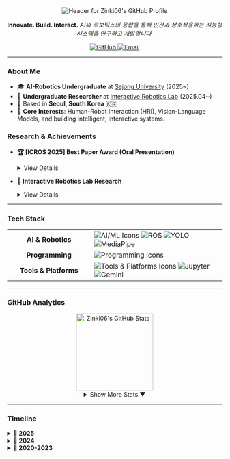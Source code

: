<div align="center">

<picture>
  <source media="(prefers-color-scheme: dark)" srcset="https://capsule-render.vercel.app/api?type=waving&color=gradient&customColorList=12,14,16,17,19&height=280&section=header&text=Zinki06&fontSize=90&animation=fadeIn&fontAlignY=38&desc=AI%20Robotics%20Undergraduate%20Researcher&descAlignY=55&descAlign=50&fontColor=ffffff&descFontColor=ffffff">
  <source media="(prefers-color-scheme: light)" srcset="https://capsule-render.vercel.app/api?type=waving&color=gradient&customColorList=90,120,150,180,200&height=280&section=header&text=Zinki06&fontSize=90&animation=fadeIn&fontAlignY=38&desc=AI%20Robotics%20Undergraduate%20Researcher&descAlignY=55&descAlign=50&fontColor=000000&descFontColor=000000">
  <img src="https://capsule-render.vercel.app/api?type=waving&color=gradient&customColorList=12,14,16,17,19&height=280&section=header&text=Zinki06&fontSize=90&animation=fadeIn&fontAlignY=38&desc=AI%20Robotics%20Undergraduate%20Researcher&descAlignY=55&descAlign=50&fontColor=ffffff&descFontColor=ffffff" alt="Header for Zinki06's GitHub Profile">
</picture>

**Innovate. Build. Interact.** *AI와 로보틱스의 융합을 통해 인간과 상호작용하는 지능형 시스템을 연구하고 개발합니다.*

<p>
  <a href="https://github.com/Zinki06">
    <img src="https://img.shields.io/badge/GitHub-181717?style=for-the-badge&logo=github&logoColor=white" alt="GitHub"/>
  </a>
  <a href="mailto:jimmy.byeon@sju.ac.kr">
    <img src="https://img.shields.io/badge/Email-D14836?style=for-the-badge&logo=gmail&logoColor=white" alt="Email"/>
  </a>
  </p>

</div>

---

### About Me

- 🎓 **AI-Robotics Undergraduate** at [Sejong University](http://www.sejong.ac.kr/) (2025~)
- 🔬 **Undergraduate Researcher** at [Interactive Robotics Lab](https://sites.google.com/view/interactive-robotics-lab) (2025.04~)
- 📍 Based in **Seoul, South Korea** 🇰🇷
- 🎯 **Core Interests**: Human-Robot Interaction (HRI), Vision-Language Models, and building intelligent, interactive systems.

### Research & Achievements

- **🏆 [ICROS 2025] Best Paper Award (Oral Presentation)**
  <details>
  <summary>View Details</summary>
    Presented a novel system integrating **YOLO, MiDaS, and LLMs** for enhanced human-robot interaction at the 40th ICROS conference.
  </details>

- **🔬 Interactive Robotics Lab Research**
  <details>
  <summary>View Details</summary>
    - Developing and implementing safety-aware interaction systems for human-robot collaboration.
    - Researching AI-based algorithms for robot control and behavior prediction.
  </details>

---

### Tech Stack

<table>
  <tr>
    <td align="center" width="180"><strong>AI & Robotics</strong></td>
    <td>
      <img src="https://skillicons.dev/icons?i=python,pytorch,tensorflow,opencv" alt="AI/ML Icons" />
      <img src="https://img.shields.io/badge/ROS-22314E?style=flat-square&logo=ros&logoColor=white" alt="ROS"/>
      <img src="https://img.shields.io/badge/YOLO-00FFFF?style=flat-square&logo=yolo&logoColor=black" alt="YOLO"/>
      <img src="https://img.shields.io/badge/MediaPipe-0097FF?style=flat-square&logo=mediapipe&logoColor=white" alt="MediaPipe"/>
    </td>
  </tr>
  <tr>
    <td align="center"><strong>Programming</strong></td>
    <td>
      <img src="https://skillicons.dev/icons?i=cpp,js,java,flutter,react,nodejs,express,vite" alt="Programming Icons" />
    </td>
  </tr>
  <tr>
    <td align="center"><strong>Tools & Platforms</strong></td>
    <td>
      <img src="https://skillicons.dev/icons?i=git,github,docker,linux,vscode" alt="Tools & Platforms Icons" />
      <img src="https://img.shields.io/badge/Jupyter-F37626?style=flat-square&logo=jupyter&logoColor=white" alt="Jupyter"/>
      <img src="https://img.shields.io/badge/Gemini-8E75B2?style=flat-square&logo=google&logoColor=white" alt="Gemini"/>
    </td>
  </tr>
</table>

---

### GitHub Analytics

<div align="center">
  <img height="180em" src="https://github-readme-stats.vercel.app/api?username=Zinki06&show_icons=true&theme=tokyonight&include_all_commits=true&count_private=true&hide_border=true&bg_color=0D1117&title_color=58A6FF&text_color=C9D1D9&icon_color=58A6FF" alt="Zinki06's GitHub Stats"/>
</div>

<details align="center">
  <summary>Show More Stats ▼</summary>
  <br>
  <img height="180em" src="https://github-readme-stats.vercel.app/api/top-langs/?username=Zinki06&layout=compact&langs_count=8&theme=tokyonight&hide_border=true&bg_color=0D1117&title_color=58A6FF&text_color=C9D1D9" alt="Zinki06's Top Languages"/>
  <br>
  <img src="https://github-readme-streak-stats.herokuapp.com/?user=Zinki06&theme=tokyonight&hide_border=true&background=0D1117&stroke=58A6FF&ring=58A6FF&fire=58A6FF&currStreakLabel=58A6FF" alt="GitHub Streak Stats"/>
  <br>
  <img src="https://github-readme-activity-graph.vercel.app/graph?username=Zinki06&theme=tokyo-night&hide_border=true&area=true&bg_color=0D1117" width="100%" alt="GitHub Activity Graph"/>
</details>

---

### Timeline

<details>
<summary><b>📅 2025</b></summary>

- **[Award]** 🏆 **제40회 ICROS 2025 우수논문상 수상**
- **[Research]** 🔬 **Interactive Robotics Lab 학부연구생** (지도: 박규민 교수님)
- **[University]** 🎓 **세종대학교 AI로봇학과 입학**
- **[Project]** 🤖 Vision-Language 기반 로봇 조작 시스템 개발
- **[Project]** 실시간 제스처 기반 EDM 컨트롤러 구현
- **[Project]** 어린이 그림일기 AI 도우미 앱 개발
- **[Startup]** 💼 **Team | UI:MI** 학생 창업팀 CTO
- **[Collaboration]** 💡 **Growthon 2025** - 풀스택 웹앱 개발 참여 (BE)
- **[Study]** 📚 Smarcle ML/DL Study 참여

</details>

<details>
<summary><b>📅 2024</b></summary>

- **[Project]** 🎮 **진화 알고리즘 기반 Flappy Bird AI** 개발
- **[Project]** 🦾 **로봇팔 제어 시스템 프로토타입** 개발

</details>

<details>
<summary><b>📅 2020-2023</b></summary>

- **[Self-Study]** 💻 **프로그래밍 기초 학습** (Python, JavaScript, Java, C++)
- **[Project]** 🚀 로켓 설계 및 개발 프로젝트
- **[Project]** 🌐 첫 개인 웹 포트폴리오 제작

</details>
